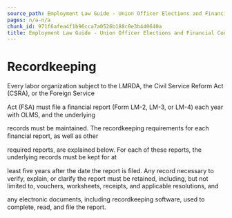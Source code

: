 ```yaml
---
source_path: Employment Law Guide - Union Officer Elections and Financial Controls.md
pages: n/a-n/a
chunk_id: 971f6afea4f1b96cca7a0526b188c0e3b440640a
title: Employment Law Guide - Union Officer Elections and Financial Controls
---
```

# Recordkeeping

Every labor organization subject to the LMRDA, the Civil Service Reform Act (CSRA), or the Foreign Service

Act (FSA) must ﬁle a ﬁnancial report (Form LM-2, LM-3, or LM-4) each year with OLMS, and the underlying

records must be maintained. The recordkeeping requirements for each ﬁnancial report, as well as other

required reports, are explained below. For each of these reports, the underlying records must be kept for at

least ﬁve years after the date the report is ﬁled. Any record necessary to verify, explain, or clarify the report must be retained, including, but not limited to, vouchers, worksheets, receipts, and applicable resolutions, and

any electronic documents, including recordkeeping software, used to complete, read, and ﬁle the report.
